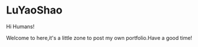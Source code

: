 # LuYaoShao

Hi Humans!

Welcome to here,it's a little zone to post my own portfolio.Have a good time!
